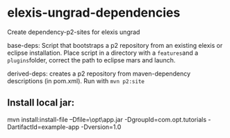# elexis-ungrad-dependencies
Create dependency-p2-sites for elexis ungrad

base-deps: Script that bootstraps a p2 repository from an existing elexis or eclipse installation. Place script in a directory with a `features`and a `plugins`folder, correct the path to eclipse mars and launch.

derived-deps: creates a p2 repository from maven-dependency descriptions (in pom.xml). Run with `mvn p2:site`


## Install local jar:
mvn install:install-file –Dfile=\opt\app.jar -DgroupId=com.opt.tutorials -DartifactId=example-app -Dversion=1.0